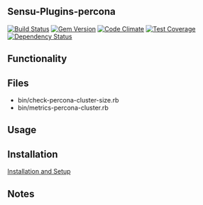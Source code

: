 ## Sensu-Plugins-percona

[ ![Build Status](https://travis-ci.org/sensu-plugins/sensu-plugins-percona.svg?branch=master)](https://travis-ci.org/sensu-plugins/sensu-plugins-percona)
[![Gem Version](https://badge.fury.io/rb/sensu-plugins-percona.svg)](http://badge.fury.io/rb/sensu-plugins-percona)
[![Code Climate](https://codeclimate.com/github/sensu-plugins/sensu-plugins-percona/badges/gpa.svg)](https://codeclimate.com/github/sensu-plugins/sensu-plugins-percona)
[![Test Coverage](https://codeclimate.com/github/sensu-plugins/sensu-plugins-percona/badges/coverage.svg)](https://codeclimate.com/github/sensu-plugins/sensu-plugins-percona)
[![Dependency Status](https://gemnasium.com/sensu-plugins/sensu-plugins-percona.svg)](https://gemnasium.com/sensu-plugins/sensu-plugins-percona)

## Functionality

## Files
 * bin/check-percona-cluster-size.rb
 * bin/metrics-percona-cluster.rb

## Usage

## Installation

[Installation and Setup](http://sensu-plugins.io/docs/installation_instructions.html)

## Notes
